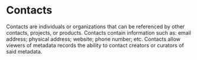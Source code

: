 # Contacts

Contacts are individuals or organizations that can be referenced by other contacts, projects, or products. Contacts contain information such as: email address; physical address; website; phone number; etc. Contacts allow viewers of metadata records the ability to contact creators or curators of said metadata.

